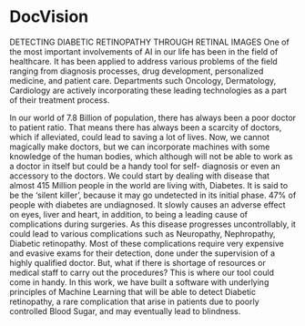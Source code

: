 # DocVision
DETECTING DIABETIC RETINOPATHY THROUGH RETINAL IMAGES
One of the most important involvements of AI in our life has been in the field of healthcare. 
It has been applied to address various problems of the field ranging from diagnosis processes, drug development, personalized medicine, and patient care. 
Departments such Oncology, Dermatology, Cardiology are actively incorporating these leading technologies as a part of their treatment process. 

In our world of 7.8 Billion of population, there has always been a poor doctor to patient ratio. 
That means there has always been a scarcity of doctors, which if alleviated, could lead to saving a lot of lives. 
Now, we cannot magically make doctors, but we can  incorporate machines with some knowledge of the human bodies, 
which although will not be able to work as a doctor in itself but could be a handy tool for self- diagnosis or even an accessory to the doctors.
We could start by dealing with disease that almost 415 Million people in the world are living with, Diabetes. 
It is said to be the ‘silent killer’, because it may go undetected in its initial phase. 47% of people with diabetes are undiagnosed. 
It slowly causes an adverse effect on eyes, liver and heart, in addition, to being a leading cause of complications during surgeries. 
As this disease progresses uncontrollably, it could lead to various complications such as Neuropathy, Nephropathy, Diabetic retinopathy. 
Most of these complications require very expensive and evasive exams for their detection, done under the supervision of a highly qualified doctor. 
But, what if there is shortage of resources or medical staff to carry out the procedures? This is where our tool could come in handy. 
In this work, we have built a software with underlying principles of Machine Learning that will be able to detect Diabetic retinopathy, 
a rare complication that arise in patients due to poorly controlled Blood Sugar, and may eventually lead to blindness.
